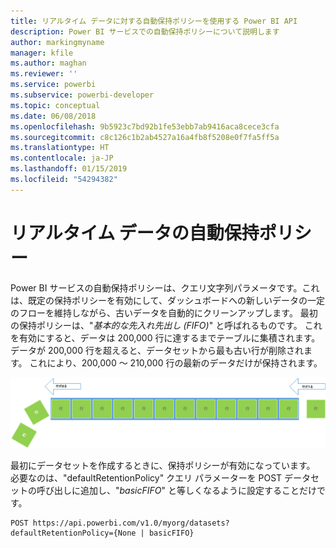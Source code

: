 ```yaml
---
title: リアルタイム データに対する自動保持ポリシーを使用する Power BI API
description: Power BI サービスでの自動保持ポリシーについて説明します
author: markingmyname
manager: kfile
ms.author: maghan
ms.reviewer: ''
ms.service: powerbi
ms.subservice: powerbi-developer
ms.topic: conceptual
ms.date: 06/08/2018
ms.openlocfilehash: 9b5923c7bd92b1fe53ebb7ab9416aca8cece3cfa
ms.sourcegitcommit: c8c126c1b2ab4527a16a4fb8f5208e0f7fa5ff5a
ms.translationtype: HT
ms.contentlocale: ja-JP
ms.lasthandoff: 01/15/2019
ms.locfileid: "54294382"
---
```

# <a name="automatic-retention-policy-for-real-time-data"></a>リアルタイム データの自動保持ポリシー

Power BI サービスの自動保持ポリシーは、クエリ文字列パラメータです。これは、既定の保持ポリシーを有効にして、ダッシュボードへの新しいデータの一定のフローを維持しながら、古いデータを自動的にクリーンアップします。 最初の保持ポリシーは、"*基本的な先入れ先出し (FIFO)*" と呼ばれるものです。 これを有効にすると、データは 200,000 行に達するまでテーブルに集積されます。 データが 200,000 行を超えると、データセットから最も古い行が削除されます。 これにより、200,000 ～ 210,000 行の最新のデータだけが保持されます。  
  
<center>

![保持ポリシー](media/api-Automatic-retention-policy-for-real-time-data/retention-policy.png) 

</center>

最初にデータセットを作成するときに、保持ポリシーが有効になっています。 必要なのは、"defaultRetentionPolicy" クエリ パラメーターを POST データセットの呼び出しに追加し、"*basicFIFO*" と等しくなるように設定することだけです。  
  
    POST https://api.powerbi.com/v1.0/myorg/datasets?defaultRetentionPolicy={None | basicFIFO}